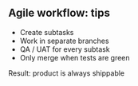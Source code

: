 ## Agile workflow: tips

* Create subtasks
* Work in separate branches
* QA / UAT for every subtask
* Only merge when tests are green
            
Result: product is always shippable
